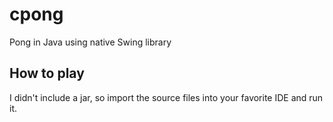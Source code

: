 # cpong
Pong in Java using native Swing library

## How to play
I didn't include a jar, so import the source files into your favorite IDE and run it.
